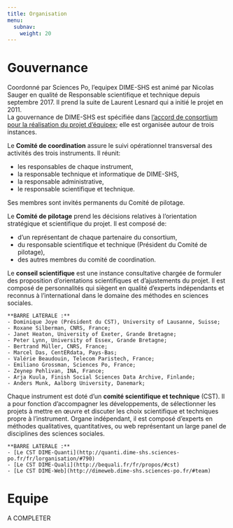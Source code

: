 ```yaml
---
title: Organisation
menu:
  subnav:
    weight: 20
---
```


# Gouvernance
Coordonné par Sciences Po, l’equipex DIME-SHS est animé par Nicolas Sauger en qualité de Responsable scientifique et technique depuis septembre 2017. Il prend la suite de Laurent Lesnard qui a initié le projet en 2011.<br>
La gouvernance de DIME-SHS est spécifiée dans [l’accord de consortium pour la réalisation du projet d’équipex](docs/DIME-SHS_ACCORDCONSORTIUM.pdf); elle est organisée autour de trois instances.

Le **Comité de coordination** assure le suivi opérationnel transversal des activités des trois instruments. Il réunit:
- les responsables de chaque instrument,
- la responsable technique et informatique de DIME-SHS,
- la responsable administrative,
- le responsable scientifique et technique.

Ses membres sont invités permanents du Comité de pilotage.

Le **Comité de pilotage** prend les décisions relatives à l’orientation stratégique et scientifique du projet. Il est composé de:
- d’un représentant de chaque partenaire du consortium,
- du responsable scientifique et technique (Président du Comité de pilotage),
- des autres membres du comité de coordination.

Le **conseil scientifique** est une instance consultative chargée de formuler des proposition d’orientations scientifiques et d’ajustements du projet. Il est composé de personnalités qui siègent en qualité d’experts indépendants et reconnus à l’international dans le domaine des méthodes en sciences sociales.

    **BARRE LATERALE :**
    - Dominique Joye (Président du CST), University of Lausanne, Suisse;
    - Roxane Silberman, CNRS, France;
    - Janet Heaton, University of Exeter, Grande Bretagne;
    - Peter Lynn, University of Essex, Grande Bretagne;
    - Bertrand Müller, CNRS, France;
    - Marcel Das, CentERdata, Pays-Bas;
    - Valérie Beaudouin, Telecom Paristech, France;
    - Emiliano Grossman, Sciences Po, France;
    - Zeynep Pehlivan, INA, France;
    - Arja Kuula, Finish Social Sciences Data Archive, Finlande;
    - Anders Munk, Aalborg University, Danemark;

Chaque instrument est doté d’un **comité scientifique et technique** (CST). Il a pour fonction d’accompagner les développements, de sélectionner les projets à mettre en œuvre et discuter les choix scientifique et techniques propre à l’instrument. Organe indépendant, il est composé d’experts en méthodes qualitatives, quantitatives, ou web représentant un large panel de disciplines des sciences sociales.

    **BARRE LATERALE :**
    - [Le CST DIME-Quanti](http://quanti.dime-shs.sciences-po.fr/fr/lorganisation/#790)
    - [Le CST DIME-Quali](http://bequali.fr/fr/propos/#cst)
    - [Le CST DIME-Web](http://dimeweb.dime-shs.sciences-po.fr/#team)

# Equipe
A COMPLETER
